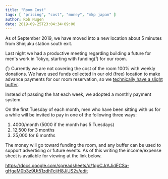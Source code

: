 ```yaml
---
title: "Room Cost"
tags: [ "pricing", "cost", "money", "mkp japan" ]
author: Rob Nugen
date: 2019-09-25T23:04:34+09:00
---
```


As of September 2019, we have moved into a new location about 5
minutes from Shinjuku station south exit.

Last night we had a productive meeting regarding building a future for
men's work in Tokyo, starting with funding(¹) for our room.

(¹) Currently we are not covering the cost of the room 100% with
weekly donations.  We have used funds collected in our old (free)
location to make advance payments for our room reservation, so we
[technically have a slight buffer](https://docs.google.com/spreadsheets/d/1qpCJrAJidECSa-gHgeM0b3z9Ut51zdhTcijH8JiUS2s/edit).

Instead of passing the hat each week, we adopted a monthly payment system.

On the first Tuesday of each month, men who have been sitting with us for a while will be invited to pay in one
of the following three ways:

1. 4000/month   (5000 if the month has 5 Tuesdays)
2. 12,500 for 3 months
3. 25,000 for 6 months


The money will go toward funding the room, and any buffer can be used
to support advertising or future events.  As of this writing the
income/expense sheet is available for viewing at the link below.

https://docs.google.com/spreadsheets/d/1qpCJrAJidECSa-gHgeM0b3z9Ut51zdhTcijH8JiUS2s/edit
